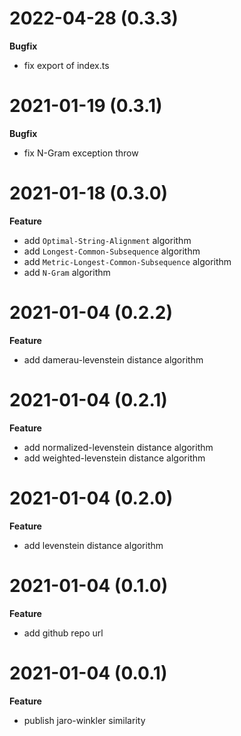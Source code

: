 # 2022-04-28 (0.3.3)

**Bugfix**

- fix export of index.ts

# 2021-01-19 (0.3.1)

**Bugfix**

- fix N-Gram exception throw

# 2021-01-18 (0.3.0)

**Feature**

- add `Optimal-String-Alignment` algorithm
- add `Longest-Common-Subsequence` algorithm
- add `Metric-Longest-Common-Subsequence` algorithm
- add `N-Gram` algorithm

# 2021-01-04 (0.2.2)

**Feature**

- add damerau-levenstein distance algorithm

# 2021-01-04 (0.2.1)

**Feature**

- add normalized-levenstein distance algorithm
- add weighted-levenstein distance algorithm

# 2021-01-04 (0.2.0)

**Feature**

- add levenstein distance algorithm

# 2021-01-04 (0.1.0)

**Feature**

- add github repo url

# 2021-01-04 (0.0.1)

**Feature**

- publish jaro-winkler similarity
